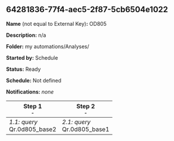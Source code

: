 ## 64281836-77f4-aec5-2f87-5cb6504e1022

**Name** (not equal to External Key)**:** OD805

**Description:** n/a

**Folder:** my automations/Analyses/

**Started by:** Schedule

**Status:** Ready

**Schedule:** Not defined

**Notifications:** _none_


| Step 1<br>_<small>-</small>_ | Step 2<br>_<small>-</small>_ |
| --- | --- |
| _1.1: query_<br>Qr.0d805_base2 | _2.1: query_<br>Qr.0d805_base1 |
